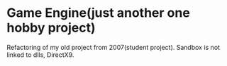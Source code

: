 # Game Engine(just another one hobby project)
Refactoring of my old project from 2007(student project).
Sandbox is not linked to dlls, DirectX9.
